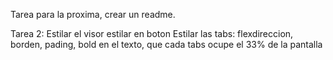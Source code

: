 Tarea para la proxima, crear un readme.

Tarea 2:
Estilar el visor
estilar en boton
Estilar las tabs: flexdireccion, borden, pading, bold en el texto, que cada tabs ocupe el 33% de la pantalla
